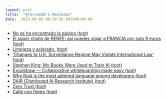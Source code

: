 ```yaml
---
layout: post
title:  "@fernand0's Mastodon"
date:  2023-09-09 08:34:56.607000+00:00
---
```

*  [No se ha encontrado la página   ](https://www.xataka.com/seguridad/japon-tiene-agencia-ciberseguridad-para-proteger-al-pais-hackearon-se-han-enterado-nueve-meses-tardeign=botoneramobile_AMP) ([toot](https://mastodon.social/@fernand0/111034269473464940))
*  [El súper chollo de RENFE: así puedes viajar a FRANCIA por solo 9 euros ](https://www.cronista.com/espana/actualidad-es/el-super-chollo-de-renfe-asi-puedes-viajar-a-francia-por-solo-9-euros) ([toot](https://mastodon.social/@fernand0/111033978088027212))
*  [Limpieza y aclarado. ](https://avecesunafoto.wordpress.com/2023/09/08/limpieza-y-aclarado) ([toot](https://mastodon.social/@fernand0/111030663955221700))
*  [‘Changes to U.K. Surveillance Regime May Violate International Law’ ](https://daringfireball.net/2023/08/kouvakas_uk_surveillanc) ([toot](https://mastodon.social/@fernand0/111030612162242704))
*  [Stephen King: My Books Were Used to Train AI ](https://www.theatlantic.com/books/archive/2023/08/stephen-king-books-ai-writing/675088) ([toot](https://mastodon.social/@fernand0/111030378304728715))
*  [Excalidraw — Collaborative whiteboarding made easy ](https://excalidraw.co) ([toot](https://mastodon.social/@fernand0/111030318316632823))
*  [Why Rust is the most admired language among developers ](https://github.blog/2023-08-30-why-rust-is-the-most-admired-language-among-developers) ([toot](https://mastodon.social/@fernand0/111030041143242009))
*  [DAIR (Distributed AI Research Institute) ](https://www.dair-institute.org/about) ([toot](https://mastodon.social/@fernand0/111029192316809970))
*  [Zero Trust ](https://www.windley.com/archives/2023/08/zero_trust.shtm) ([toot](https://mastodon.social/@fernand0/111028998046597959))
*  [Calle con flores ](https://www.flickr.com/photos/fernand0/53159035958) ([toot](https://mastodon.social/@fernand0/111028983453320215))
